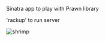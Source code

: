 Sinatra app to play with Prawn library

'rackup' to run server

![shrimp](http://vignette1.wikia.nocookie.net/spongebob/images/9/98/Shrimpp.png/revision/latest?cb=20161010113926)
